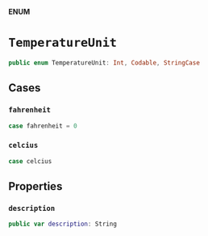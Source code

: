 **ENUM**

# `TemperatureUnit`

```swift
public enum TemperatureUnit: Int, Codable, StringCase
```

## Cases
### `fahrenheit`

```swift
case fahrenheit = 0
```

### `celcius`

```swift
case celcius
```

## Properties
### `description`

```swift
public var description: String
```
